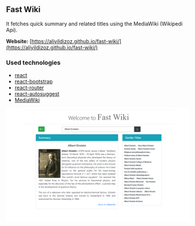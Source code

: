## Fast Wiki
 It fetches quick summary and related titles using the MediaWiki (Wikipedi Api).
 
 **Website:** [https://aliyildizoz.github.io/fast-wiki/](https://aliyildizoz.github.io/fast-wiki/)
### Used technologies
 - [react](https://reactjs.org/)
 - [react-bootstrap](https://react-bootstrap.github.io/)
 - [react-router](https://reactrouter.com/)
 - [react-autosuggest](https://github.com/moroshko/react-autosuggest)
 - [MediaWiki](https://www.mediawiki.org/wiki/API:Main_page)
 
![enter image description here](https://raw.githubusercontent.com/AliYildizoz909/fast-wiki/master/image/image1.PNG?token=AJU2E26PWEREX2BHH75576K7VU5TS)
